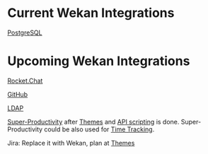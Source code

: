 # Current Wekan Integrations

[PostgreSQL](https://github.com/wekan/wekan-postgresql)

# Upcoming Wekan Integrations

[Rocket.Chat](https://github.com/wekan/wekan/issues/803)

[GitHub](https://github.com/wekan/wekan/issues/253)

[LDAP](https://github.com/wekan/wekan/issues/119)

[Super-Productivity](https://github.com/johannesjo/super-productivity/issues/7) after [Themes](https://github.com/wekan/wekan/issues/781) and [API scripting](https://github.com/wekan/wekan/issues/794) is done. Super-Productivity could be also used for [Time Tracking](https://github.com/wekan/wekan/issues/812).

Jira: Replace it with Wekan, plan at [Themes](https://github.com/wekan/wekan/issues/781)